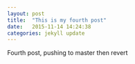 ```yaml
---
layout: post
title:  "This is my fourth post"
date:   2015-11-14 14:24:38
categories: jekyll update
---
```

Fourth post, pushing to master then revert

